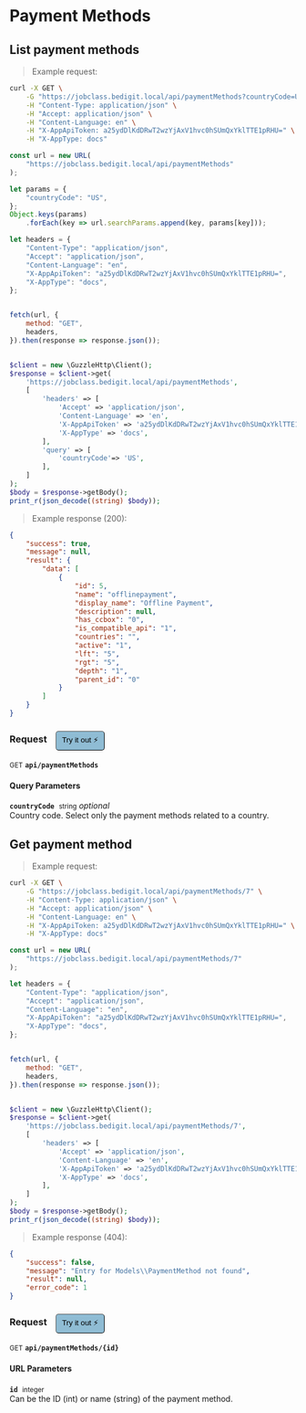 # Payment Methods


## List payment methods




> Example request:

```bash
curl -X GET \
    -G "https://jobclass.bedigit.local/api/paymentMethods?countryCode=US" \
    -H "Content-Type: application/json" \
    -H "Accept: application/json" \
    -H "Content-Language: en" \
    -H "X-AppApiToken: a25ydDlKdDRwT2wzYjAxV1hvc0hSUmQxYklTTE1pRHU=" \
    -H "X-AppType: docs"
```

```javascript
const url = new URL(
    "https://jobclass.bedigit.local/api/paymentMethods"
);

let params = {
    "countryCode": "US",
};
Object.keys(params)
    .forEach(key => url.searchParams.append(key, params[key]));

let headers = {
    "Content-Type": "application/json",
    "Accept": "application/json",
    "Content-Language": "en",
    "X-AppApiToken": "a25ydDlKdDRwT2wzYjAxV1hvc0hSUmQxYklTTE1pRHU=",
    "X-AppType": "docs",
};


fetch(url, {
    method: "GET",
    headers,
}).then(response => response.json());
```

```php

$client = new \GuzzleHttp\Client();
$response = $client->get(
    'https://jobclass.bedigit.local/api/paymentMethods',
    [
        'headers' => [
            'Accept' => 'application/json',
            'Content-Language' => 'en',
            'X-AppApiToken' => 'a25ydDlKdDRwT2wzYjAxV1hvc0hSUmQxYklTTE1pRHU=',
            'X-AppType' => 'docs',
        ],
        'query' => [
            'countryCode'=> 'US',
        ],
    ]
);
$body = $response->getBody();
print_r(json_decode((string) $body));
```


> Example response (200):

```json
{
    "success": true,
    "message": null,
    "result": {
        "data": [
            {
                "id": 5,
                "name": "offlinepayment",
                "display_name": "Offline Payment",
                "description": null,
                "has_ccbox": "0",
                "is_compatible_api": "1",
                "countries": "",
                "active": "1",
                "lft": "5",
                "rgt": "5",
                "depth": "1",
                "parent_id": "0"
            }
        ]
    }
}
```
<div id="execution-results-GETapi-paymentMethods" hidden>
    <blockquote>Received response<span id="execution-response-status-GETapi-paymentMethods"></span>:</blockquote>
    <pre class="json"><code id="execution-response-content-GETapi-paymentMethods"></code></pre>
</div>
<div id="execution-error-GETapi-paymentMethods" hidden>
    <blockquote>Request failed with error:</blockquote>
    <pre><code id="execution-error-message-GETapi-paymentMethods"></code></pre>
</div>
<form id="form-GETapi-paymentMethods" data-method="GET" data-path="api/paymentMethods" data-authed="0" data-hasfiles="0" data-headers='{"Content-Type":"application\/json","Accept":"application\/json","Content-Language":"en","X-AppApiToken":"a25ydDlKdDRwT2wzYjAxV1hvc0hSUmQxYklTTE1pRHU=","X-AppType":"docs"}' onsubmit="event.preventDefault(); executeTryOut('GETapi-paymentMethods', this);">
<h3>
    Request&nbsp;&nbsp;&nbsp;
        <button type="button" style="background-color: #8fbcd4; padding: 5px 10px; border-radius: 5px; border-width: thin;" id="btn-tryout-GETapi-paymentMethods" onclick="tryItOut('GETapi-paymentMethods');">Try it out ⚡</button>
    <button type="button" style="background-color: #c97a7e; padding: 5px 10px; border-radius: 5px; border-width: thin;" id="btn-canceltryout-GETapi-paymentMethods" onclick="cancelTryOut('GETapi-paymentMethods');" hidden>Cancel</button>&nbsp;&nbsp;
    <button type="submit" style="background-color: #6ac174; padding: 5px 10px; border-radius: 5px; border-width: thin;" id="btn-executetryout-GETapi-paymentMethods" hidden>Send Request 💥</button>
    </h3>
<p>
<small class="badge badge-green">GET</small>
 <b><code>api/paymentMethods</code></b>
</p>
<h4 class="fancy-heading-panel"><b>Query Parameters</b></h4>
<p>
<b><code>countryCode</code></b>&nbsp;&nbsp;<small>string</small>     <i>optional</i> &nbsp;
<input type="text" name="countryCode" data-endpoint="GETapi-paymentMethods" data-component="query"  hidden>
<br>
Country code. Select only the payment methods related to a country.
</p>
</form>


## Get payment method




> Example request:

```bash
curl -X GET \
    -G "https://jobclass.bedigit.local/api/paymentMethods/7" \
    -H "Content-Type: application/json" \
    -H "Accept: application/json" \
    -H "Content-Language: en" \
    -H "X-AppApiToken: a25ydDlKdDRwT2wzYjAxV1hvc0hSUmQxYklTTE1pRHU=" \
    -H "X-AppType: docs"
```

```javascript
const url = new URL(
    "https://jobclass.bedigit.local/api/paymentMethods/7"
);

let headers = {
    "Content-Type": "application/json",
    "Accept": "application/json",
    "Content-Language": "en",
    "X-AppApiToken": "a25ydDlKdDRwT2wzYjAxV1hvc0hSUmQxYklTTE1pRHU=",
    "X-AppType": "docs",
};


fetch(url, {
    method: "GET",
    headers,
}).then(response => response.json());
```

```php

$client = new \GuzzleHttp\Client();
$response = $client->get(
    'https://jobclass.bedigit.local/api/paymentMethods/7',
    [
        'headers' => [
            'Accept' => 'application/json',
            'Content-Language' => 'en',
            'X-AppApiToken' => 'a25ydDlKdDRwT2wzYjAxV1hvc0hSUmQxYklTTE1pRHU=',
            'X-AppType' => 'docs',
        ],
    ]
);
$body = $response->getBody();
print_r(json_decode((string) $body));
```


> Example response (404):

```json
{
    "success": false,
    "message": "Entry for Models\\PaymentMethod not found",
    "result": null,
    "error_code": 1
}
```
<div id="execution-results-GETapi-paymentMethods--id-" hidden>
    <blockquote>Received response<span id="execution-response-status-GETapi-paymentMethods--id-"></span>:</blockquote>
    <pre class="json"><code id="execution-response-content-GETapi-paymentMethods--id-"></code></pre>
</div>
<div id="execution-error-GETapi-paymentMethods--id-" hidden>
    <blockquote>Request failed with error:</blockquote>
    <pre><code id="execution-error-message-GETapi-paymentMethods--id-"></code></pre>
</div>
<form id="form-GETapi-paymentMethods--id-" data-method="GET" data-path="api/paymentMethods/{id}" data-authed="0" data-hasfiles="0" data-headers='{"Content-Type":"application\/json","Accept":"application\/json","Content-Language":"en","X-AppApiToken":"a25ydDlKdDRwT2wzYjAxV1hvc0hSUmQxYklTTE1pRHU=","X-AppType":"docs"}' onsubmit="event.preventDefault(); executeTryOut('GETapi-paymentMethods--id-', this);">
<h3>
    Request&nbsp;&nbsp;&nbsp;
        <button type="button" style="background-color: #8fbcd4; padding: 5px 10px; border-radius: 5px; border-width: thin;" id="btn-tryout-GETapi-paymentMethods--id-" onclick="tryItOut('GETapi-paymentMethods--id-');">Try it out ⚡</button>
    <button type="button" style="background-color: #c97a7e; padding: 5px 10px; border-radius: 5px; border-width: thin;" id="btn-canceltryout-GETapi-paymentMethods--id-" onclick="cancelTryOut('GETapi-paymentMethods--id-');" hidden>Cancel</button>&nbsp;&nbsp;
    <button type="submit" style="background-color: #6ac174; padding: 5px 10px; border-radius: 5px; border-width: thin;" id="btn-executetryout-GETapi-paymentMethods--id-" hidden>Send Request 💥</button>
    </h3>
<p>
<small class="badge badge-green">GET</small>
 <b><code>api/paymentMethods/{id}</code></b>
</p>
<h4 class="fancy-heading-panel"><b>URL Parameters</b></h4>
<p>
<b><code>id</code></b>&nbsp;&nbsp;<small>integer</small>  &nbsp;
<input type="number" name="id" data-endpoint="GETapi-paymentMethods--id-" data-component="url" required  hidden>
<br>
Can be the ID (int) or name (string) of the payment method.
</p>
</form>




